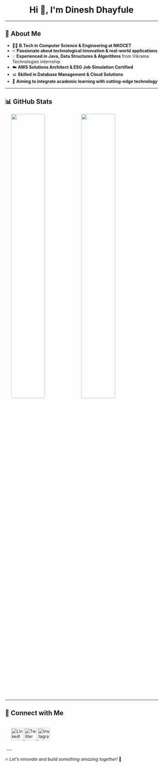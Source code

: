 <h1 align="center">Hi 👋, I'm Dinesh Dhayfule</h1>

---

## 🚀 About Me  

- 🧑‍💻 **B.Tech in Computer Science & Engineering at NKOCET**  
- 🔥 **Passionate about technological innovation & real-world applications**  
- 💡 **Experienced in Java, Data Structures & Algorithms** from Vikrama Technologies internship  
- ☁️ **AWS Solutions Architect & ESG Job Simulation Certified**  
- 📊 **Skilled in Database Management & Cloud Solutions**  
- 🎯 **Aiming to integrate academic learning with cutting-edge technology**  

---

## 📊 GitHub Stats  

<p align="left"  style="margin:20px;">
  <img width="49%" src="https://github-readme-stats.vercel.app/api/top-langs/?username=dineshdhayfule&theme=merko&layout=compact&hide_langs_below=1" /> 
  <img width="49%" src="https://github-readme-stats.vercel.app/api?username=dineshdhayfule&show_icons=true&theme=monokai&count_private=true" />
</p>

---

## 🔗 Connect with Me  

<div  style="padding: 20px;">
  <a href="https://linkedin.com/in/dinesh-dhayfule" target="_blank">
  <img src="https://raw.githubusercontent.com/rahuldkjain/github-profile-readme-generator/master/src/images/icons/Social/linked-in-alt.svg" alt="LinkedIn" height="40" width="40"/>
</a>
<a href="https://twitter.com/d_28_9_" target="_blank">
  <img src="https://raw.githubusercontent.com/rahuldkjain/github-profile-readme-generator/master/src/images/icons/Social/twitter.svg" alt="Twitter" height="40" width="40"/>
</a>
<a href="https://www.instagram.com/dinesh_1_9/" target="_blank">
  <img src="https://raw.githubusercontent.com/rahuldkjain/github-profile-readme-generator/master/src/images/icons/Social/instagram.svg" alt="Instagram" height="40" width="40"/>
</a>
</div>
<img src="https://komarev.com/ghpvc/?username=dineshdhayfule&style=flat-round&color=red" alt=""/>
---

🔥 *Let's innovate and build something amazing together!* 🚀
